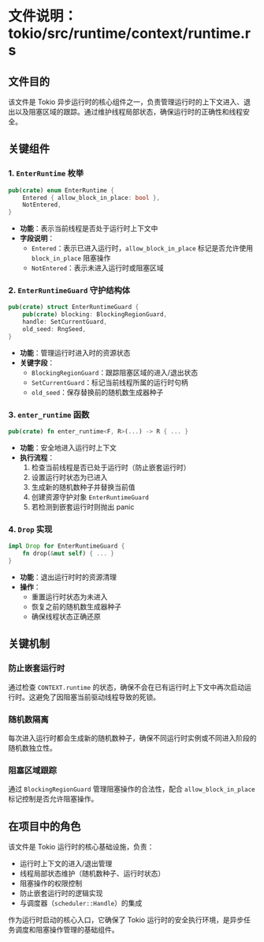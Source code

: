 # 文件说明：tokio/src/runtime/context/runtime.rs

## 文件目的
该文件是 Tokio 异步运行时的核心组件之一，负责管理运行时的上下文进入、退出以及阻塞区域的跟踪。通过维护线程局部状态，确保运行时的正确性和线程安全。

## 关键组件

### 1. `EnterRuntime` 枚举
```rust
pub(crate) enum EnterRuntime {
    Entered { allow_block_in_place: bool },
    NotEntered,
}
```
- **功能**：表示当前线程是否处于运行时上下文中
- **字段说明**：
  - `Entered`：表示已进入运行时，`allow_block_in_place` 标记是否允许使用 `block_in_place` 阻塞操作
  - `NotEntered`：表示未进入运行时或阻塞区域

### 2. `EnterRuntimeGuard` 守护结构体
```rust
pub(crate) struct EnterRuntimeGuard {
    pub(crate) blocking: BlockingRegionGuard,
    handle: SetCurrentGuard,
    old_seed: RngSeed,
}
```
- **功能**：管理运行时进入时的资源状态
- **关键字段**：
  - `BlockingRegionGuard`：跟踪阻塞区域的进入/退出状态
  - `SetCurrentGuard`：标记当前线程所属的运行时句柄
  - `old_seed`：保存替换前的随机数生成器种子

### 3. `enter_runtime` 函数
```rust
pub(crate) fn enter_runtime<F, R>(...) -> R { ... }
```
- **功能**：安全地进入运行时上下文
- **执行流程**：
  1. 检查当前线程是否已处于运行时（防止嵌套运行时）
  2. 设置运行时状态为已进入
  3. 生成新的随机数种子并替换当前值
  4. 创建资源守护对象 `EnterRuntimeGuard`
  5. 若检测到嵌套运行时则抛出 panic

### 4. `Drop` 实现
```rust
impl Drop for EnterRuntimeGuard {
    fn drop(&mut self) { ... }
}
```
- **功能**：退出运行时时的资源清理
- **操作**：
  - 重置运行时状态为未进入
  - 恢复之前的随机数生成器种子
  - 确保线程状态正确还原

## 关键机制

### 防止嵌套运行时
通过检查 `CONTEXT.runtime` 的状态，确保不会在已有运行时上下文中再次启动运行时。这避免了因阻塞当前驱动线程导致的死锁。

### 随机数隔离
每次进入运行时都会生成新的随机数种子，确保不同运行时实例或不同进入阶段的随机数独立性。

### 阻塞区域跟踪
通过 `BlockingRegionGuard` 管理阻塞操作的合法性，配合 `allow_block_in_place` 标记控制是否允许阻塞操作。

## 在项目中的角色
该文件是 Tokio 运行时的核心基础设施，负责：
- 运行时上下文的进入/退出管理
- 线程局部状态维护（随机数种子、运行时状态）
- 阻塞操作的权限控制
- 防止嵌套运行时的逻辑实现
- 与调度器（`scheduler::Handle`）的集成

作为运行时启动的核心入口，它确保了 Tokio 运行时的安全执行环境，是异步任务调度和阻塞操作管理的基础组件。
``` 
